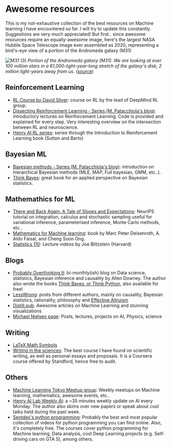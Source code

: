 # Awesome resources
This is my not-exhaustive collection of the best resources on Machine learning I have encountered so far. I will try to update this constantly. Suggestions are very much appreciated!
But first.. since awesome resources require an equally-awesome image, here's the largest NASA Hubble Space Telescope image ever assembled as 2020, representing a bird's-eye view of a portion of the Andromeda galaxy (M31)

![M31 (3)](https://user-images.githubusercontent.com/30290271/101808498-b06a2e00-3b16-11eb-993f-b858619eac5c.png)
*Portion of the Andromeda galaxy (M31). We are looking at over 100 million stars in a 61,000-light-year-long stretch of the galaxy's disk, 2 million light-years away from us.* ([source](https://hubblesite.org/contents/media/images/2015/02/3476-Image.html?Type=01-hubble-favorites&Topic=105-galaxies))

## Reinforcement Learning
- [RL Course by David Silver](https://www.youtube.com/watch?v=2pWv7GOvuf0&t=4s): course on RL by the lead of DeepMind RL group.
- [Dissecting Reinforcement Learning - Series (M. Patacchiola's blog)](https://mpatacchiola.github.io/blog/2016/12/09/dissecting-reinforcement-learning.html): introductory lectures on Reinforcement Learning. Code is provided and explained for every step. Very interesting overview on the intersection between RL and neuroscience.
- [Henry AI RL series](https://www.youtube.com/watch?v=4SLGEq_HZxk&list=PLnn6VZp3hqNvRrdnMOVtgV64F_O-61C1D): series through the Introduction to Reinforcement Learning book (Sutton and Barto)

## Bayesian ML
- [Bayesian methods - Series (M. Patacchiola's blog)](https://mpatacchiola.github.io/blog/2020/07/31/gaussian-mixture-models.html): introduction on hierarchical Bayesian methods (MLE, MAP, Full bayesian, GMM, etc..). 
- [Think Bayes](https://greenteapress.com/wp/think-bayes/): great book for an applied perspective on Bayesian statistics.

## Mathemathics for ML
- [There and Back Again: A Tale of Slopes and Expectations](https://mml-book.github.io/slopes-expectations.html): NeurIPS tutorial on integration, calculus and stochastic sampling useful for variational inference, parameterised inference, Monte Carlo methods, etc.. 
- [Mathematics for Machine learning](https://mml-book.github.io/): book by Marc Peter Deisenroth, A. Aldo Faisal, and Cheng Soon Ong.
- [Statistics 110](https://www.youtube.com/watch?v=KbB0FjPg0mw&list=PL2SOU6wwxB0uwwH80KTQ6ht66KWxbzTIo): Lecture videos by Joe Blitzstein (Harvard)

## Blogs
- [Probably Overthinking It](https://www.allendowney.com/blog/): bi-monthly(ish) blog on Data science, statistics, Bayesian inference and causality by Allen Downey. The author also wrote the books [Think Bayes, or Think Python](https://greenteapress.com/wp/), also available for free!
- [LessWrong](https://www.lesswrong.com/): posts from different authors, mainly on causality, Bayesian statistics, rationality, philosophy and [Effective Altruism](https://www.effectivealtruism.org/)
- [Distill.pub](https://distill.pub/): Awesome articles on Machine Learning and stunning visualizations
- [Michael Nielsen page](https://michaelnielsen.org/): Posts, lectures, projects on AI, Physics, science

## Writing
- [LaTeX Math Symbols](https://kapeli.com/cheat_sheets/LaTeX_Math_Symbols.docset/Contents/Resources/Documents/index)
- [Writing in the sciences](https://www.coursera.org/learn/sciwrite): The best course I have found on scientific writing, as well as personal essays and proposals. It is a Coursera course offered by Standford, hence free to audit.

## Others
- [Machine Learning Tokyo Meetup group](https://www.meetup.com/Machine-Learning-Tokyo): Weekly meetups on Machine learning, mathematics, awesome events, etc..
- [Henry AI Lab Weekly AI](https://www.youtube.com/watch?v=G7FdHjaDMNA&t=188s): a ~35 minutes weekly update on AI every Monday. The author also skims over new papers or speak about cool talks held during the past week.
- [Sentdex's python programming](https://pythonprogramming.net/): Probably the best and most popular collection of videos for python programming you can find online. Also, it's completely free. The courses cover python programming for Machine learning, Data analysis, cool Deep Learning projects (e.g. Self-driving cars on GTA 5), among others.
